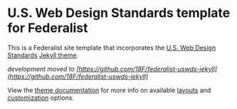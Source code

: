 # U.S. Web Design Standards template for Federalist
This is a Federalist site template that incorporates the [U.S. Web Design
Standards] [Jekyll theme].


*development moved to [https://github.com/18F/federalist-uswds-jekyll](https://github.com/18F/federalist-uswds-jekyll)*

View the [theme documentation] for more info on available [layouts] and
[customization] options.

[U.S. Web Design Standards]: https://standards.usa.gov
[Jekyll theme]: https://jekyllrb.com/docs/themes/
[theme documentation]: https://github.com/18F/jekyll-uswds/#readme
[layouts]: https://github.com/18F/jekyll-uswds/#layouts
[customization]: https://github.com/18F/jekyll-uswds/#customization
